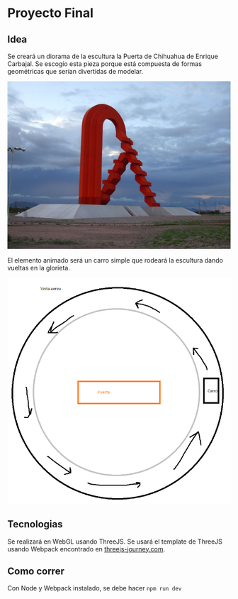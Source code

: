 # Proyecto Final
## Idea
Se creará un diorama de la escultura la Puerta de Chihuahua de Enrique Carbajal. Se escogío esta pieza porque está compuesta de formas geométricas que serían divertidas de modelar.

![Imagen de Referencia de la Puerta de chihuahua](img/ReferenciaPuerta.jpg)

El elemento animado será un carro simple que rodeará la escultura dando vueltas en la glorieta.

![Top-down de la glorieta describiendo la trayectoria sugerida del carro](img/ReferenciaAnimacion.png)

## Tecnologias
Se realizará en WebGL usando ThreeJS. Se usará el template de ThreeJS usando Webpack encontrado en [threejs-journey.com](https://threejs-journey.com/lessons/webpack).

## Como correr
Con Node y Webpack instalado, se debe hacer ``npm run dev``